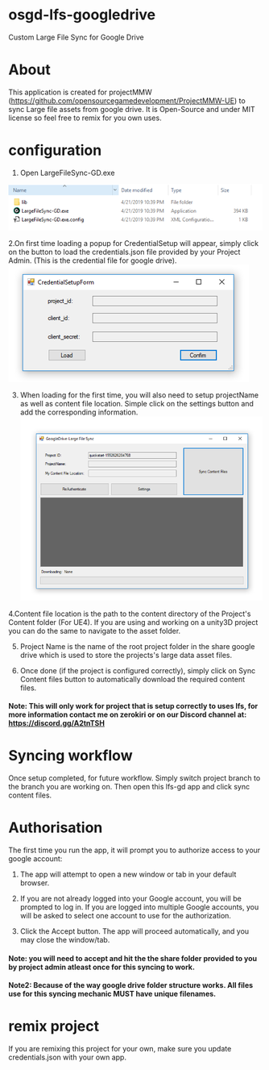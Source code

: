 # osgd-lfs-googledrive
Custom Large File Sync for Google Drive

# About
This application is created for projectMMW (https://github.com/opensourcegamedevelopment/ProjectMMW-UE) to sync Large file assets from google drive. It is Open-Source and under MIT license so feel free to remix for you own uses. 

# configuration
1. Open LargeFileSync-GD.exe

![Image of step1](https://raw.githubusercontent.com/opensourcegamedevelopment/osgd-lfs-googledrive/master/images/step1.PNG)

2.On first time loading a popup for CredentialSetup will appear, simply click on the button to load the credentials.json file provided by your Project Admin. (This is the credential file for google drive).
![Image of step2](https://raw.githubusercontent.com/opensourcegamedevelopment/osgd-lfs-googledrive/master/images/step2.PNG)

3. When loading for the first time, you will also need to setup projectName as well as content file location. Simple click on the settings button and add the corresponding information.
![Image of step3](https://raw.githubusercontent.com/opensourcegamedevelopment/osgd-lfs-googledrive/master/images/step3.PNG)

4.Content file location is the path to the content directory of the Project's Content folder (For UE4). If you are using and working on a unity3D project you can do the same to navigate to the asset folder. 

5. Project Name is the name of the root project folder in the share google drive which is used to store the projects's large data asset files. 

6. Once done (if the project is configured correctly), simply click on Sync Content files button to automatically download the required content files. 

#### Note: This will only work for project that is setup correctly to uses lfs, for more information contact me on zerokiri or on our Discord channel at: https://discord.gg/A2tnTSH

# Syncing workflow
Once setup completed, for future workflow. Simply switch project branch to the branch you are working on. Then open this lfs-gd app and click sync content files.

# Authorisation
The first time you run the app, it will prompt you to authorize access to your google account:

1. The app will attempt to open a new window or tab in your default browser.

2. If you are not already logged into your Google account, you will be prompted to log in. If you are logged into multiple Google accounts, you will be asked to select one account to use for the authorization.

3. Click the Accept button.
The app will proceed automatically, and you may close the window/tab.

#### Note: you will need to accept and hit the the share folder provided to you by project admin atleast once for this syncing to work. 
#### Note2: Because of the way google drive folder structure works. All files use for this syncing mechanic MUST have unique filenames.

# remix project
If you are remixing this project for your own, make sure you update credentials.json with your own app.
